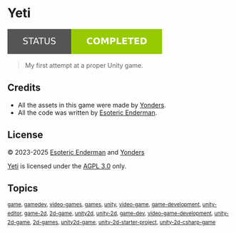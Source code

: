 # Yeti

[![Project status: completed](./Assets/Badges/Status.svg)](./)

> My first attempt at a proper Unity game.

## Credits

- All the assets in this game were made by [Yonders](https://itch.io/profile/yonders).
- All the code was written by [Esoteric Enderman](https://enderman.dev).

## License

&copy; 2023-2025 [Esoteric Enderman](https://enderman.dev) and [Yonders](https://itch.io/profile/yonders)

[Yeti](/) is licensed under the [AGPL 3.0](./LICENSE) only.

## Topics

<sup>[game](https://github.com/topics/game), [gamedev](https://github.com/topics/gamedev), [video-games](https://github.com/topics/video-games), [games](https://github.com/topics/games), [unity](https://github.com/topics/unity), [video-game](https://github.com/topics/video-game), [game-development](https://github.com/topics/game-development), [unity-editor](https://github.com/topics/unity-editor), [game-2d](https://github.com/topics/game-2d), [2d-game](https://github.com/topics/2d-game), [unity2d](https://github.com/topics/unity2d), [unity-2d](https://github.com/topics/unity-2d), [game-dev](https://github.com/topics/game-dev), [video-game-development](https://github.com/topics/video-game-development), [unity-2d-game](https://github.com/topics/unity-2d-game), [2d-games](https://github.com/topics/2d-games), [unity2d-game](https://github.com/topics/unity2d-game), [unity-2d-starter-project](https://github.com/topics/unity-2d-starter-project), [unity-2d-csharp-game](https://github.com/topics/unity-2d-csharp-game)</sup>
